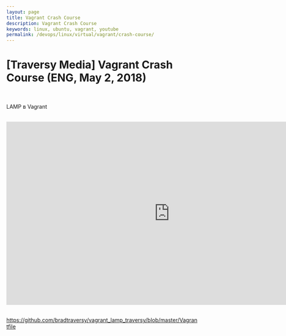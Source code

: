 ```yaml
---
layout: page
title: Vagrant Crash Course
description: Vagrant Crash Course
keywords: linux, ubuntu, vagrant, youtube
permalink: /devops/linux/virtual/vagrant/crash-course/
---
```


# [Traversy Media] Vagrant Crash Course (ENG, May 2, 2018)

<br/>

LAMP в Vagrant

<br/>

<div align="center">
    <iframe width="853" height="480" src="https://www.youtube.com/embed/vBreXjkizgo" frameborder="0" allow="autoplay; encrypted-media" allowfullscreen></iframe>
</div>

<br/>

https://github.com/bradtraversy/vagrant_lamp_traversy/blob/master/Vagrantfile

